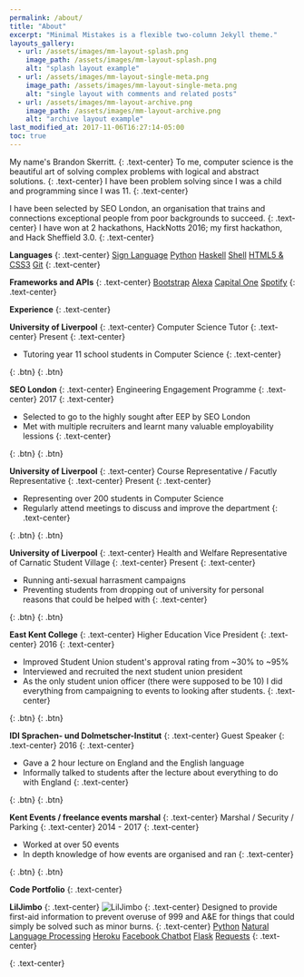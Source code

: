 ```yaml
---
permalink: /about/
title: "About"
excerpt: "Minimal Mistakes is a flexible two-column Jekyll theme."
layouts_gallery:
  - url: /assets/images/mm-layout-splash.png
    image_path: /assets/images/mm-layout-splash.png
    alt: "splash layout example"
  - url: /assets/images/mm-layout-single-meta.png
    image_path: /assets/images/mm-layout-single-meta.png
    alt: "single layout with comments and related posts"
  - url: /assets/images/mm-layout-archive.png
    image_path: /assets/images/mm-layout-archive.png
    alt: "archive layout example"
last_modified_at: 2017-11-06T16:27:14-05:00
toc: true
---
```


My name's Brandon Skerritt.
{: .text-center}
To me, computer science is the beautiful art of solving complex problems with logical and abstract solutions.
{: .text-center}
I have been problem solving since I was a child and programming since I was 11.
{: .text-center}

I have been selected by SEO London, an organisation that trains and connections exceptional people from poor backgrounds to succeed.
{: .text-center}
I have won at 2 hackathons, HackNotts 2016; my first hackathon, and Hack Sheffield 3.0.
{: .text-center}

**Languages**
{: .text-center}
<a href="#" class="btn btn--primary">Sign Language</a>
<a href="#" class="btn btn--primary">Python</a>
<a href="#" class="btn btn--primary">Haskell</a>
<a href="#" class="btn btn--primary">Shell</a>
<a href="#" class="btn btn--primary">HTML5 & CSS3</a>
<a href="#" class="btn btn--primary">Git</a>
{: .text-center}

**Frameworks and APIs**
{: .text-center}
<a href="#" class="btn btn--primary">Bootstrap</a>
<a href="#" class="btn btn--primary">Alexa</a>
<a href="#" class="btn btn--primary">Capital One</a>
<a href="#" class="btn btn--primary">Spotify</a>
{: .text-center}

**Experience**
{: .text-center}  

**University of Liverpool**
{: .text-center}
Computer Science Tutor
{: .text-center}
Present
{: .text-center}
* Tutoring year 11 school students in Computer Science
{: .text-center}

[ ](#link){: .btn}
[ ](#link){: .btn}

**SEO London**
{: .text-center}
Engineering Engagement Programme
{: .text-center}
2017
{: .text-center}
* Selected to go to the highly sought after EEP by SEO London
* Met with multiple recruiters and learnt many valuable employability lessions
{: .text-center}

[ ](#link){: .btn}
[ ](#link){: .btn}

**University of Liverpool**
{: .text-center}
Course Representative / Facutly Representative
{: .text-center}
Present
{: .text-center}
* Representing over 200 students in Computer Science
* Regularly attend meetings to discuss and improve the department
{: .text-center}  
 
[ ](#link){: .btn}
[ ](#link){: .btn}
  
**University of Liverpool**
{: .text-center}
Health and Welfare Representative of Carnatic Student Village
{: .text-center}
Present
{: .text-center}
* Running anti-sexual harrasment campaigns
* Preventing students from dropping out of university for personal reasons that could be helped with
{: .text-center}

[ ](#link){: .btn}
[ ](#link){: .btn}


**East Kent College**
{: .text-center}
Higher Education Vice President
{: .text-center}
2016
{: .text-center}
* Improved Student Union student's approval rating from ~30% to ~95%
* Interviewed and recruited the next student union president
* As the only student union officer (there were supposed to be 10) I did everything from campaigning to events to looking after students.
{: .text-center}

[ ](#link){: .btn}
[ ](#link){: .btn}


**IDI Sprachen- und Dolmetscher-Institut**
{: .text-center}
Guest Speaker
{: .text-center}
2016
{: .text-center}
* Gave a 2 hour lecture on England and the English language
* Informally talked to students after the lecture about everything to do with England
{: .text-center}

[ ](#link){: .btn}
[ ](#link){: .btn}


**Kent Events / freelance events marshal**
{: .text-center}
Marshal / Security / Parking
{: .text-center}
2014 - 2017
{: .text-center}
* Worked at over 50 events
* In depth knowledge of how events are organised and ran
{: .text-center}

[ ](#link){: .btn}
[ ](#link){: .btn}


**Code Portfolio**
{: .text-center}
 
**LilJimbo**
{: .text-center}
![LilJimbo](https://i.imgur.com/aoqUElx.gif "LilJimbo")
{: .text-center}
Designed to provide first-aid information to prevent overuse of 999 and A&E for things that could simply be solved such as minor burns.
{: .text-center}
<a href="#" class="btn btn--primary">Python</a>
<a href="#" class="btn btn--primary">Natural Language Processing</a>
<a href="#" class="btn btn--primary">Heroku</a>
<a href="#" class="btn btn--primary">Facebook Chatbot</a>
<a href="#" class="btn btn--primary">Flask</a>
<a href="#" class="btn btn--primary">Requests</a>
{: .text-center}


{: .text-center}
